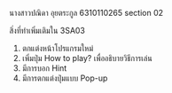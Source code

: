 นางสาวปณิดา อุยตระกูล 6310110265 section 02

สิ่งที่ทำเพิ่มเติมใน 3SA03

1. ตกแต่งหน้าโปรแกรมใหม่
2. เพิ่มปุ่ม How to play? เพื่ออธิบายวิธีการเล่น
3. มีการบอก Hint
4. มีการตกแต่งปุ่มแบบ Pop-up
